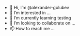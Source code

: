 - 👋 Hi, I’m @alexander-golubev
- 👀 I’m interested in ...
- 🌱 I’m currently learning testing
- 💞️ I’m looking to collaborate on ...
- 📫 How to reach me ...

<!---
alexander-golubev/alexander-golubev is a ✨ special ✨ repository because its `README.md` (this file) appears on your GitHub profile.
You can click the Preview link to take a look at your changes.
--->

